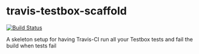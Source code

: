 # travis-testbox-scaffold

[![Build Status](https://travis-ci.org/DominicWatson/travis-testbox-skeleton.svg?branch=master)](https://travis-ci.org/DominicWatson/travis-testbox-skeleton)

A skeleton setup for having Travis-CI run all your Testbox tests and fail the build when tests fail
